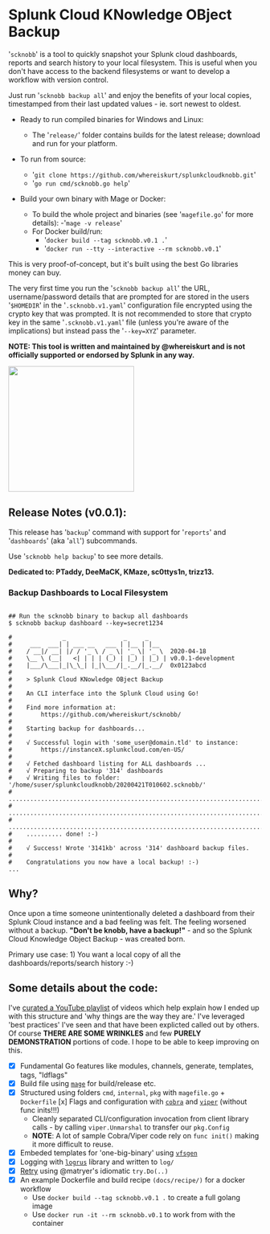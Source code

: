 # **S**plunk **C**loud **KN**owledge **OB**ject **B**ackup

'`scknobb`' is a tool to quickly snapshot your Splunk cloud dashboards, reports and search history to your local filesystem. This is useful when you don't have access to the backend filesystems or want to develop a workflow with version control.

Just run '`scknobb backup all`' and enjoy the benefits of your local copies, timestamped from their last updated values - ie. sort newest to oldest.

- Ready to run compiled binaries for Windows and Linux:
  - The '`release/`' folder contains builds for the latest release; download and run for your platform.
- To run from source:
  - '`git clone https://github.com/whereiskurt/splunkcloudknobb.git`'
  - '`go run cmd/scknobb.go help`'
- Build your own binary with Mage or Docker:

  - To build the whole project and binaries (see '`magefile.go`' for more details):
    -'`mage -v release`'
  - For Docker build/run:
    - '`docker build --tag scknobb.v0.1 .`'
    - '`docker run --tty --interactive --rm scknobb.v0.1`'

This is very proof-of-concept, but it's built using the best Go libraries money can buy.

The very first time you run the '`scknobb backup all`' the URL, username/password details that are prompted for are stored in the users '`$HOMEDIR`' in the '`.scknobb.v1.yaml`' configuration file encrypted using the crypto key that was prompted. It is not recommended to store that crypto key in the same '`.scknobb.v1.yaml`' file (unless you're aware of the implications) but instead pass the '`--key=XYZ`' parameter.

**NOTE: This tool is written and maintained by @whereiskurt and is not officially supported or endorsed by Splunk in any way.**

<img src="https://github.com/whereiskurt/splunkcloudknobb/blob/master/doc/images/kphgopher.png" width="250">

## Release Notes (v0.0.1):

This release has '`backup`' command with support for '`reports`' and '`dashboards`' (aka '`all`') subcommands.

Use '`scknobb help backup`' to see more details.

**Dedicated to: PTaddy, DeeMaCK, KMaze, sc0ttys1n, trizz13.**

### Backup Dashboards to Local Filesystem

```shell

## Run the scknobb binary to backup all dashboards
$ scknobb backup dashboard --key=secret1234

#              _                _     _
#     ___  ___| | ___ __   ___ | |__ | |__
#    / __|/ __| |/ / '_ \ / _ \| '_ \| '_ \  2020-04-18
#    \__ \ (__|   <| | | | (_) | |_) | |_) | v0.0.1-development
#    |___/\___|_|\_\_| |_|\___/|_.__/|_.__/  0x0123abcd
#
#    > Splunk Cloud KNowledge OBject Backup
#
#    An CLI interface into the Splunk Cloud using Go!
#
#    Find more information at:
#        https://github.com/whereiskurt/scknobb/
#
#    Starting backup for dashboards...
#
#    √ Successful login with 'some_user@domain.tld' to instance:
#        https://instanceX.splunkcloud.com/en-US/
#
#    √ Fetched dashboard listing for ALL dashboards ...
#    √ Preparing to backup '314' dashboards
#    √ Writing files to folder: '/home/suser/splunkcloudknobb/20200421T010602.scknobb/'
#    ..........................................................................
#    ..........................................................................
#    ..........................................................................
#    .......... done! :-)
#
#    √ Success! Wrote '3141kb' across '314' dashboard backup files.
#
#    Congratulations you now have a local backup! :-)
...

```

## Why?

Once upon a time someone unintentionally deleted a dashboard from their Splunk Cloud instance and a bad feeling was felt. The feeling worsened without a backup. **"Don't be knobb, have a backup!"** - and so the Splunk Cloud Knowledge Object Backup - was created born.

Primary use case: 1) You want a local copy of all the dashboards/reports/search history :-)

## Some details about the code:

I've [curated a YouTube playlist](https://www.youtube.com/playlist?list=PLa1qVAzg1FHthbIaRRbLyA4sNE4PmLmn6) of videos which help explain how I ended up with this structure and 'why things are the way they are.' I've leveraged 'best practices' I've seen and that have been explicted called out by others. Of course **THERE ARE SOME WRINKLES** and few **PURELY DEMONSTRATION** portions of code. I hope to be able to keep improving on this.

- [x] Fundamental Go features like modules, channels, generate, templates, tags, "ldflags"
- [x] Build file using [`mage`](https://github.com/magefile/mage) for build/release etc.
- [x] Structured using folders `cmd`, `internal`, `pkg` with `magefile.go` + `Dockerfile`
      [x] Flags and configuration with [`cobra`](https://github.com/spf13/cobra) and [`viper`](https://github.com/spf13/viper) (without func inits!!!)
  - Cleanly separated CLI/configuration invocation from client library calls - by calling `viper.Unmarshal` to transfer our `pkg.Config`
  - **NOTE**: A lot of sample Cobra/Viper code rely on `func init()` making it more difficult to reuse.
- [x] Embeded templates for 'one-big-binary' using [`vfsgen`](https://github.com/shurcooL/vfsgen)
- [x] Logging with [`logrus`](https://github.com/sirupsen/logrus) library and written to `log/`
- [x] [Retry](https://github.com/matryer/try) using @matryer's idiomatic `try.Do(..)`
- [x] An example Dockerfile and build recipe `(docs/recipe/)` for a docker workflow
  - Use `docker build --tag scknobb.v0.1 .` to create a full golang image
  - Use `docker run -it --rm scknobb.v0.1` to work from with the container

